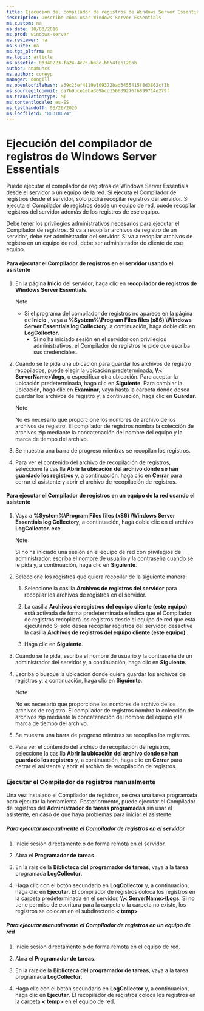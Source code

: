 ```yaml
---
title: Ejecución del compilador de registros de Windows Server Essentials
description: Describe cómo usar Windows Server Essentials
ms.custom: na
ms.date: 10/03/2016
ms.prod: windows-server
ms.reviewer: na
ms.suite: na
ms.tgt_pltfrm: na
ms.topic: article
ms.assetid: 0d340223-fa24-4c75-ba8e-b654feb120ab
author: nnamuhcs
ms.author: coreyp
manager: dongill
ms.openlocfilehash: a39c23ef4119e109372bad3455415f8d3862cf1b
ms.sourcegitcommit: da7b9bce1eba369bcd156639276f6899714e279f
ms.translationtype: MT
ms.contentlocale: es-ES
ms.lasthandoff: 03/26/2020
ms.locfileid: "80318674"
---
```

# <a name="run-the-windows-server-essentials-log-collector"></a>Ejecución del compilador de registros de Windows Server Essentials
Puede ejecutar el compilador de registros de Windows Server Essentials desde el servidor o un equipo de la red. Si ejecuta el Compilador de registros desde el servidor, solo podrá recopilar registros del servidor. Si ejecuta el Compilador de registros desde un equipo de red, puede recopilar registros del servidor además de los registros de ese equipo.  
  
 Debe tener los privilegios administrativos necesarios para ejecutar el Compilador de registros. Si va a recopilar archivos de registro de un servidor, debe ser administrador del servidor. Si va a recopilar archivos de registro en un equipo de red, debe ser administrador de cliente de ese equipo.  
  
#### <a name="to-run-the-log-collector-on-the-server-by-using-the-wizard"></a>Para ejecutar el Compilador de registros en el servidor usando el asistente  
  
1. En la página **Inicio** del servidor, haga clic en **recopilador de registros de Windows Server Essentials**.  
  
   > [!NOTE]
   > - Si el programa del compilador de registros no aparece en la página de **Inicio** , vaya a **%System%\Program Files files (x86) \Windows Server Essentials log Collector**y, a continuación, haga doble clic en **LogCollector**.  
   >   -   Si no ha iniciado sesión en el servidor con privilegios administrativos, el Compilador de registros le pide que escriba sus credenciales.  
  
2. Cuando se le pida una ubicación para guardar los archivos de registro recopilados, puede elegir la ubicación predeterminada, **\\\\< ServerName\>\logs**, o especificar otra ubicación. Para aceptar la ubicación predeterminada, haga clic en **Siguiente**. Para cambiar la ubicación, haga clic en **Examinar**, vaya hasta la carpeta donde desea guardar los archivos de registro y, a continuación, haga clic en **Guardar**.  
  
   > [!NOTE]
   >  No es necesario que proporcione los nombres de archivo de los archivos de registro. El compilador de registros nombra la colección de archivos zip mediante la concatenación del nombre del equipo y la marca de tiempo del archivo.  
  
3. Se muestra una barra de progreso mientras se recopilan los registros.  
  
4. Para ver el contenido del archivo de recopilación de registros, seleccione la casilla **Abrir la ubicación del archivo donde se han guardado los registros** y, a continuación, haga clic en **Cerrar** para cerrar el asistente y abrir el archivo de recopilación de registros.  
  
#### <a name="to-run-the-log-collector-on-a-network-computer-by-using-the-wizard"></a>Para ejecutar el Compilador de registros en un equipo de la red usando el asistente  
  
1.  Vaya a **%System%\Program Files files (x86) \Windows Server Essentials log Collector**y, a continuación, haga doble clic en el archivo **LogCollector. exe**.  
  
    > [!NOTE]
    >  Si no ha iniciado una sesión en el equipo de red con privilegios de administrador, escriba el nombre de usuario y la contraseña cuando se le pida y, a continuación, haga clic en **Siguiente**.  
  
2.  Seleccione los registros que quiera recopilar de la siguiente manera:  
  
    1.  Seleccione la casilla **Archivos de registros del servidor** para recopilar los archivos de registros en el servidor.  
  
    2.  La casilla **Archivos de registros del equipo cliente (este equipo)** está activada de forma predeterminada e indica que el Compilador de registros recopilará los registros desde el equipo de red que está ejecutando Si solo desea recopilar registros del servidor, desactive la casilla **Archivos de registros del equipo cliente (este equipo)** .  
  
    3.  Haga clic en **Siguiente**.  
  
3.  Cuando se le pida, escriba el nombre de usuario y la contraseña de un administrador del servidor y, a continuación, haga clic en **Siguiente**.  
  
4.  Escriba o busque la ubicación donde quiera guardar los archivos de registros y, a continuación, haga clic en **Siguiente**.  
  
    > [!NOTE]
    >  No es necesario que proporcione los nombres de archivo de los archivos de registro. El compilador de registros nombra la colección de archivos zip mediante la concatenación del nombre del equipo y la marca de tiempo del archivo.  
  
5.  Se muestra una barra de progreso mientras se recopilan los registros.  
  
6.  Para ver el contenido del archivo de recopilación de registros, seleccione la casilla **Abrir la ubicación del archivo donde se han guardado los registros** y, a continuación, haga clic en **Cerrar** para cerrar el asistente y abrir el archivo de recopilación de registros.  
  
### <a name="running-the-log-collector-manually"></a>Ejecutar el Compilador de registros manualmente  
 Una vez instalado el Compilador de registros, se crea una tarea programada para ejecutar la herramienta. Posteriormente, puede ejecutar el Compilador de registros del **Administrador de tareas programadas** sin usar el asistente, en caso de que haya problemas para iniciar el asistente.  
  
##### <a name="to-manually-run-the-log-collector-on-the-server"></a>Para ejecutar manualmente el Compilador de registros en el servidor  
  
1.  Inicie sesión directamente o de forma remota en el servidor.  
  
2.  Abra el **Programador de tareas**.  
  
3.  En la raíz de la **Biblioteca del programador de tareas**, vaya a la tarea programada **LogCollector**.  
  
4.  Haga clic con el botón secundario en **LogCollector** y, a continuación, haga clic en **Ejecutar**. El compilador de registros coloca los registros en la carpeta predeterminada en el servidor, **\\\\< ServerName\>\Logs**. Si no tiene permiso de escritura para la carpeta o la carpeta no existe, los registros se colocan en el subdirectorio **< temp\>** .  
  
##### <a name="to-manually-run-the-log-collector-on-a-network-computer"></a>Para ejecutar manualmente el Compilador de registros en un equipo de red  
  
1.  Inicie sesión directamente o de forma remota en el equipo de red.  
  
2.  Abra el **Programador de tareas**.  
  
3.  En la raíz de la **Biblioteca del programador de tareas**, vaya a la tarea programada **LogCollector**.  
  
4.  Haga clic con el botón secundario en **LogCollector** y, a continuación, haga clic en **Ejecutar**. El recopilador de registros coloca los registros en la carpeta **< temp\>** en el equipo de red.
